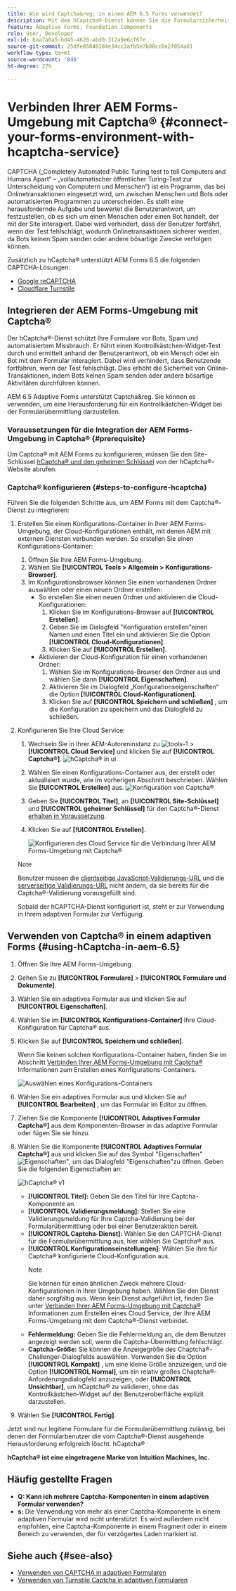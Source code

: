 ```yaml
---
title: Wie wird Captcha&reg; in einem AEM 6.5 Forms verwendet?
description: Mit dem hCaptcha®-Dienst können Sie die Formularsicherheit optimieren. Schrittweise Anleitung enthalten!
feature: Adaptive Forms, Foundation Components
role: User, Developer
exl-id: 6aa7a0a5-bd45-4628-abd0-312a9e6cf6fe
source-git-commit: 25dfe85048184e34cc3afb5e7b08cc0e2f054a01
workflow-type: tm+mt
source-wordcount: '846'
ht-degree: 27%

---
```


# Verbinden Ihrer AEM Forms-Umgebung mit Captcha® {#connect-your-forms-environment-with-hcaptcha-service}

<!--
<span class="preview"> This feature is under the early adopter program. If you’re interested in joining our early access program for this feature, send an email from your official address to aem-forms-ea@adobe.com to request access </span>
-->

CAPTCHA („Completely Automated Public Turing test to tell Computers and Humans Apart“ – „vollautomatischer öffentlicher Turing-Test zur Unterscheidung von Computern und Menschen“) ist ein Programm, das bei Onlinetransaktionen eingesetzt wird, um zwischen Menschen und Bots oder automatisierten Programmen zu unterscheiden. Es stellt eine herausfordernde Aufgabe und bewertet die Benutzerantwort, um festzustellen, ob es sich um einen Menschen oder einen Bot handelt, der mit der Site interagiert. Dabei wird verhindert, dass der Benutzer fortfährt, wenn der Test fehlschlägt, wodurch Onlinetransaktionen sicherer werden, da Bots keinen Spam senden oder andere bösartige Zwecke verfolgen können.

Zusätzlich zu hCaptcha® unterstützt AEM Forms 6.5 die folgenden CAPTCHA-Lösungen:

* [Google reCAPTCHA](/help/forms/using/captcha-adaptive-forms.md)
* [Cloudflare Turnstile](/help/forms/using/integrate-adaptive-forms-turnstile.md)

## Integrieren der AEM Forms-Umgebung mit Captcha®

Der hCaptcha®-Dienst schützt Ihre Formulare vor Bots, Spam und automatisiertem Missbrauch. Er führt einen Kontrollkästchen-Widget-Test durch und ermittelt anhand der Benutzerantwort, ob ein Mensch oder ein Bot mit dem Formular interagiert. Dabei wird verhindert, dass Benutzende fortfahren, wenn der Test fehlschlägt. Dies erhöht die Sicherheit von Online-Transaktionen, indem Bots keinen Spam senden oder andere bösartige Aktivitäten durchführen können.

AEM 6.5 Adaptive Forms unterstützt Captcha&amp;reg. Sie können es verwenden, um eine Herausforderung für ein Kontrollkästchen-Widget bei der Formularübermittlung darzustellen.

<!-- ![hCaptcha&reg;](assets/hCaptcha&reg;-challenge.png)-->


### Voraussetzungen für die Integration der AEM Forms-Umgebung in Captcha® {#prerequisite}

Um Captcha® mit AEM Forms zu konfigurieren, müssen Sie den Site-Schlüssel [hCaptcha® und den geheimen Schlüssel](https://docs.hcaptcha.com/switch/#get-your-hcaptcha-sitekey-and-secret-key) von der hCaptcha®-Website abrufen.

### Captcha® konfigurieren {#steps-to-configure-hcaptcha}

Führen Sie die folgenden Schritte aus, um AEM Forms mit dem Captcha®-Dienst zu integrieren:

1. Erstellen Sie einen Konfigurations-Container in Ihrer AEM Forms-Umgebung, der Cloud-Konfigurationen enthält, mit denen AEM mit externen Diensten verbunden werden. So erstellen Sie einen Konfigurations-Container:
   1. Öffnen Sie Ihre AEM Forms-Umgebung.
   1. Wählen Sie **[!UICONTROL Tools > Allgemein > Konfigurations-Browser]**.
   1. Im Konfigurationsbrowser können Sie einen vorhandenen Ordner auswählen oder einen neuen Ordner erstellen:
      * So erstellen Sie einen neuen Ordner und aktivieren die Cloud-Konfigurationen:
         1. Klicken Sie im Konfigurations-Browser auf **[!UICONTROL Erstellen]**.
         1. Geben Sie im Dialogfeld &quot;Konfiguration erstellen&quot;einen Namen und einen Titel ein und aktivieren Sie die Option **[!UICONTROL Cloud-Konfigurationen]**.
         1. Klicken Sie auf **[!UICONTROL Erstellen]**.
      * Aktivieren der Cloud-Konfiguration für einen vorhandenen Ordner:
         1. Wählen Sie im Konfigurations-Browser den Ordner aus und wählen Sie dann **[!UICONTROL Eigenschaften]**.
         1. Aktivieren Sie im Dialogfeld „Konfigurationseigenschaften“ die Option **[!UICONTROL Cloud-Konfigurationen]**.
         1. Klicken Sie auf **[!UICONTROL Speichern und schließen]** , um die Konfiguration zu speichern und das Dialogfeld zu schließen.

1. Konfigurieren Sie Ihre Cloud Service:
   1. Wechseln Sie in Ihrer AEM-Autoreninstanz zu ![tools-1](assets/tools-1.png) > **[!UICONTROL Cloud Service]** und klicken Sie auf **[!UICONTROL Captcha®]**.
      ![hCaptcha® in ui](assets/hcaptcha-in-ui.png)
   1. Wählen Sie einen Konfigurations-Container aus, der erstellt oder aktualisiert wurde, wie im vorherigen Abschnitt beschrieben. Wählen Sie **[!UICONTROL Erstellen]** aus.
      ![Konfiguration von Captcha®](assets/config-hcaptcha.png)
   1. Geben Sie **[!UICONTROL Titel]**, <!--**[!UICONTROL Name]**--> an **[!UICONTROL Site-Schlüssel]** und **[!UICONTROL geheimer Schlüssel]** für den Captcha®-Dienst [erhalten in Voraussetzung](#prerequisite).
   1. Klicken Sie auf **[!UICONTROL Erstellen]**.

      ![Konfigurieren des Cloud Service für die Verbindung Ihrer AEM Forms-Umgebung mit Captcha®](assets/create-hcaptcha-config.png)

   >[!NOTE]
   > Benutzer müssen die [clientseitige JavaScript-Validierungs-URL](https://docs.hcaptcha.com/#add-the-hcaptcha-widget-to-your-webpage) und die [serverseitige Validierungs-URL](https://docs.hcaptcha.com/#verify-the-user-response-server-side) nicht ändern, da sie bereits für die Captcha®-Validierung vorausgefüllt sind.

   Sobald der hCAPTCHA-Dienst konfiguriert ist, steht er zur Verwendung in Ihrem adaptiven Formular zur Verfügung.

## Verwenden von Captcha® in einem adaptiven Forms {#using-hCaptcha-in-aem-6.5}

1. Öffnen Sie Ihre AEM Forms-Umgebung.
1. Gehen Sie zu **[!UICONTROL Formulare]** > **[!UICONTROL Formulare und Dokumente]**.
1. Wählen Sie ein adaptives Formular aus und klicken Sie auf **[!UICONTROL Eigenschaften]**.
1. Wählen Sie im **[!UICONTROL Konfigurations-Container]** Ihre Cloud-Konfiguration für Captcha® aus.
1. Klicken Sie auf **[!UICONTROL Speichern und schließen]**.

   Wenn Sie keinen solchen Konfigurations-Container haben, finden Sie im Abschnitt [Verbinden Ihrer AEM Forms-Umgebung mit Captcha®](#connect-your-forms-environment-with-hcaptcha-service) Informationen zum Erstellen eines Konfigurations-Containers.

   ![Auswählen eines Konfigurations-Containers](/help/forms/using/assets/captcha-properties.png)

1. Wählen Sie ein adaptives Formular aus und klicken Sie auf **[!UICONTROL Bearbeiten]** , um das Formular im Editor zu öffnen.
1. Ziehen Sie die Komponente **[!UICONTROL Adaptives Formular Captcha®]** aus dem Komponenten-Browser in das adaptive Formular oder fügen Sie sie hinzu.
1. Wählen Sie die Komponente **[!UICONTROL Adaptives Formular Captcha®]** aus und klicken Sie auf das Symbol &quot;Eigenschaften&quot;![Eigenschaften&quot;](assets/configure-icon.svg), um das Dialogfeld &quot;Eigenschaften&quot;zu öffnen. Geben Sie die folgenden Eigenschaften an:

   ![hCaptcha® v1](assets/config-hcaptcha-v1-img.png)

   * **[!UICONTROL Titel]:** Geben Sie den Titel für Ihre Captcha-Komponente an.
   * **[!UICONTROL Validierungsmeldung]:** Stellen Sie eine Validierungsmeldung für Ihre Captcha-Validierung bei der Formularübermittlung oder bei einer Benutzeraktion bereit.
   * **[!UICONTROL Captcha-Dienst]:** Wählen Sie den CAPTCHA-Dienst für die Formularübermittlung aus, hier wählen Sie Captcha® aus.
   * **[!UICONTROL Konfigurationseinstellungen]:** Wählen Sie Ihre für Captcha® konfigurierte Cloud-Konfiguration aus.
     >[!NOTE]
     >Sie können für einen ähnlichen Zweck mehrere Cloud-Konfigurationen in Ihrer Umgebung haben. Wählen Sie den Dienst daher sorgfältig aus. Wenn kein Dienst aufgeführt ist, finden Sie unter [Verbinden Ihrer AEM Forms-Umgebung mit Captcha®](#connect-your-forms-environment-with-hcaptcha-service) Informationen zum Erstellen eines Cloud Service, der Ihre AEM Forms-Umgebung mit dem Captcha®-Dienst verbindet.
   * **Fehlermeldung:** Geben Sie die Fehlermeldung an, die dem Benutzer angezeigt werden soll, wenn die Captcha-Übermittlung fehlschlägt.
   * **Captcha-Größe:** Sie können die Anzeigegröße des Chaptcha®-Challenger-Dialogfelds auswählen. Verwenden Sie die Option **[!UICONTROL Kompakt]** , um eine kleine Größe anzuzeigen, und die Option **[!UICONTROL Normal]**, um ein relativ großes Chaptcha®-Anforderungsdialogfeld anzuzeigen, oder **[!UICONTROL Unsichtbar]**, um hCaptcha® zu validieren, ohne das Kontrollkästchen-Widget auf der Benutzeroberfläche explizit darzustellen.

1. Wählen Sie **[!UICONTROL Fertig]**.


Jetzt sind nur legitime Formulare für die Formularübermittlung zulässig, bei denen der Formularbenutzer die vom Captcha®-Dienst ausgehende Herausforderung erfolgreich löscht. hCaptcha®

**hCaptcha® ist eine eingetragene Marke von Intuition Machines, Inc.**


## Häufig gestellte Fragen

* **Q: Kann ich mehrere Captcha-Komponenten in einem adaptiven Formular verwenden?**
* **s:** Die Verwendung von mehr als einer Captcha-Komponente in einem adaptiven Formular wird nicht unterstützt. Es wird außerdem nicht empfohlen, eine Captcha-Komponente in einem Fragment oder in einem Bereich zu verwenden, der für verzögertes Laden markiert ist.

## Siehe auch {#see-also}

* [Verwenden von CAPTCHA in adaptiven Formularen](/help/forms/using/captcha-adaptive-forms.md)
* [Verwenden von Turnstile Captcha in adaptiven Formularen](/help/forms/using/integrate-adaptive-forms-turnstile.md)
